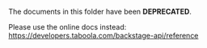 The documents in this folder have been **DEPRECATED**.

Please use the online docs instead: https://developers.taboola.com/backstage-api/reference
